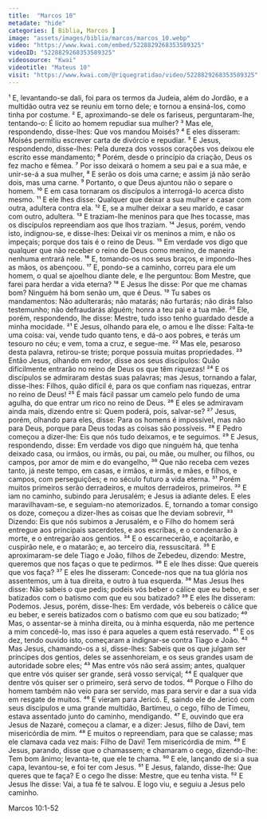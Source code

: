 ```yaml
---
title:  "Marcos 10"
metadate: "hide"
categories: [ Biblia, Marcos ]
image: "assets/images/biblia/marcos/marcos_10.webp"
video: "https://www.kwai.com/embed/5228829268353589325"
videoID: "5228829268353589325"
videosource: "Kwai"
videotitle: "Mateus 10"
visit: "https://www.kwai.com/@riquegratidao/video/5228829268353589325"
---
```

¹ E, levantando-se dali, foi para os termos da Judeia, além do Jordão, e a multidão outra vez se reuniu em torno dele; e tornou a ensiná-los, como tinha por costume.
² E, aproximando-se dele os fariseus, perguntaram-lhe, tentando-o: É lícito ao homem repudiar sua mulher?
³ Mas ele, respondendo, disse-lhes: Que vos mandou Moisés?
⁴ E eles disseram: Moisés permitiu escrever carta de divórcio e repudiar.
⁵ E Jesus, respondendo, disse-lhes: Pela dureza dos vossos corações vos deixou ele escrito esse mandamento;
⁶ Porém, desde o princípio da criação, Deus os fez macho e fêmea.
⁷ Por isso deixará o homem a seu pai e a sua mãe, e unir-se-á a sua mulher,
⁸ E serão os dois uma carne; e assim já não serão dois, mas uma carne.
⁹ Portanto, o que Deus ajuntou não o separe o homem.
¹⁰ E em casa tornaram os discípulos a interrogá-lo acerca disto mesmo.
¹¹ E ele lhes disse: Qualquer que deixar a sua mulher e casar com outra, adultera contra ela.
¹² E, se a mulher deixar a seu marido, e casar com outro, adultera.
¹³ E traziam-lhe meninos para que lhes tocasse, mas os discípulos repreendiam aos que lhos traziam.
¹⁴ Jesus, porém, vendo isto, indignou-se, e disse-lhes: Deixai vir os meninos a mim, e não os impeçais; porque dos tais é o reino de Deus.
¹⁵ Em verdade vos digo que qualquer que não receber o reino de Deus como menino, de maneira nenhuma entrará nele.
¹⁶ E, tomando-os nos seus braços, e impondo-lhes as mãos, os abençoou.
¹⁷ E, pondo-se a caminho, correu para ele um homem, o qual se ajoelhou diante dele, e lhe perguntou: Bom Mestre, que farei para herdar a vida eterna?
¹⁸ E Jesus lhe disse: Por que me chamas bom? Ninguém há bom senão um, que é Deus.
¹⁹ Tu sabes os mandamentos: Não adulterarás; não matarás; não furtarás; não dirás falso testemunho; não defraudarás alguém; honra a teu pai e a tua mãe.
²⁰ Ele, porém, respondendo, lhe disse: Mestre, tudo isso tenho guardado desde a minha mocidade.
²¹ E Jesus, olhando para ele, o amou e lhe disse: Falta-te uma coisa: vai, vende tudo quanto tens, e dá-o aos pobres, e terás um tesouro no céu; e vem, toma a cruz, e segue-me.
²² Mas ele, pesaroso desta palavra, retirou-se triste; porque possuía muitas propriedades.
²³ Então Jesus, olhando em redor, disse aos seus discípulos: Quão dificilmente entrarão no reino de Deus os que têm riquezas!
²⁴ E os discípulos se admiraram destas suas palavras; mas Jesus, tornando a falar, disse-lhes: Filhos, quão difícil é, para os que confiam nas riquezas, entrar no reino de Deus!
²⁵ É mais fácil passar um camelo pelo fundo de uma agulha, do que entrar um rico no reino de Deus.
²⁶ E eles se admiravam ainda mais, dizendo entre si: Quem poderá, pois, salvar-se?
²⁷ Jesus, porém, olhando para eles, disse: Para os homens é impossível, mas não para Deus, porque para Deus todas as coisas são possíveis.
²⁸ E Pedro começou a dizer-lhe: Eis que nós tudo deixamos, e te seguimos.
²⁹ E Jesus, respondendo, disse: Em verdade vos digo que ninguém há, que tenha deixado casa, ou irmãos, ou irmãs, ou pai, ou mãe, ou mulher, ou filhos, ou campos, por amor de mim e do evangelho,
³⁰ Que não receba cem vezes tanto, já neste tempo, em casas, e irmãos, e irmãs, e mães, e filhos, e campos, com perseguições; e no século futuro a vida eterna.
³¹ Porém muitos primeiros serão derradeiros, e muitos derradeiros, primeiros.
³² E iam no caminho, subindo para Jerusalém; e Jesus ia adiante deles. E eles maravilhavam-se, e seguiam-no atemorizados. E, tornando a tomar consigo os doze, começou a dizer-lhes as coisas que lhe deviam sobrevir,
³³ Dizendo: Eis que nós subimos a Jerusalém, e o Filho do homem será entregue aos principais sacerdotes, e aos escribas, e o condenarão à morte, e o entregarão aos gentios.
³⁴ E o escarnecerão, e açoitarão, e cuspirão nele, e o matarão; e, ao terceiro dia, ressuscitará.
³⁵ E aproximaram-se dele Tiago e João, filhos de Zebedeu, dizendo: Mestre, queremos que nos faças o que te pedirmos.
³⁶ E ele lhes disse: Que quereis que vos faça?
³⁷ E eles lhe disseram: Concede-nos que na tua glória nos assentemos, um à tua direita, e outro à tua esquerda.
³⁸ Mas Jesus lhes disse: Não sabeis o que pedis; podeis vós beber o cálice que eu bebo, e ser batizados com o batismo com que eu sou batizado?
³⁹ E eles lhe disseram: Podemos. Jesus, porém, disse-lhes: Em verdade, vós bebereis o cálice que eu beber, e sereis batizados com o batismo com que eu sou batizado;
⁴⁰ Mas, o assentar-se à minha direita, ou à minha esquerda, não me pertence a mim concedê-lo, mas isso é para aqueles a quem está reservado.
⁴¹ E os dez, tendo ouvido isto, começaram a indignar-se contra Tiago e João.
⁴² Mas Jesus, chamando-os a si, disse-lhes: Sabeis que os que julgam ser príncipes dos gentios, deles se assenhoreiam, e os seus grandes usam de autoridade sobre eles;
⁴³ Mas entre vós não será assim; antes, qualquer que entre vós quiser ser grande, será vosso serviçal;
⁴⁴ E qualquer que dentre vós quiser ser o primeiro, será servo de todos.
⁴⁵ Porque o Filho do homem também não veio para ser servido, mas para servir e dar a sua vida em resgate de muitos.
⁴⁶ E vieram para Jericó. E, saindo ele de Jericó com seus discípulos e uma grande multidão, Bartimeu, o cego, filho de Timeu, estava assentado junto do caminho, mendigando.
⁴⁷ E, ouvindo que era Jesus de Nazaré, começou a clamar, e a dizer: Jesus, filho de Davi, tem misericórdia de mim.
⁴⁸ E muitos o repreendiam, para que se calasse; mas ele clamava cada vez mais: Filho de Davi! Tem misericórdia de mim.
⁴⁹ E Jesus, parando, disse que o chamassem; e chamaram o cego, dizendo-lhe: Tem bom ânimo; levanta-te, que ele te chama.
⁵⁰ E ele, lançando de si a sua capa, levantou-se, e foi ter com Jesus.
⁵¹ E Jesus, falando, disse-lhe: Que queres que te faça? E o cego lhe disse: Mestre, que eu tenha vista.
⁵² E Jesus lhe disse: Vai, a tua fé te salvou. E logo viu, e seguiu a Jesus pelo caminho. 

Marcos 10:1-52